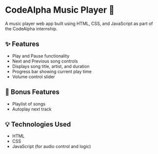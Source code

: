 # CodeAlpha Music Player 🎵

A music player web app built using HTML, CSS, and JavaScript as part of the CodeAlpha internship.

## ✨ Features

- Play and Pause functionality
- Next and Previous song controls
- Displays song title, artist, and duration
- Progress bar showing current play time
- Volume control slider

## 🌟 Bonus Features

- Playlist of songs
- Autoplay next track

## 💡 Technologies Used

- HTML
- CSS
- JavaScript (for audio control and logic)



